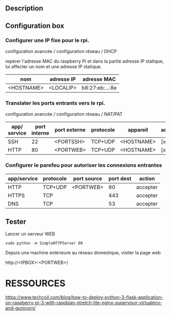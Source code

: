 
## Description




## Configuration box

### Configurer une IP fixe pour le rpi.

configuration avancée / configuration réseau / DHCP


repérer l'adresse MAC du raspberry Pi et dans la partie adresse IP statique, lui affecter un nom et une adresse IP statique.

|nom| adresse IP | adresse MAC |
|--|--|--|
|\<HOSTNAME\>|\<LOCALIP\>|b8:27:eb:...:8e|

### Translater les ports entrants vers le rpi.


configuration avancée / configuration réseau / NAT/PAT

|app/ service|port interne|port externe|protocole|appareil|activer|
|--|--|--|--|--|--|
|SSH|22|\<PORTSSH\>|TCP+UDP|\<HOSTNAME\>|[x]|
|HTTP|80|\<PORTWEB\>|TCP+UDP|\<HOSTNAME\>|[x]|


### Configurer le parefeu pour autoriser les connexions entrantes

|app/service|protocole|port source|port dest|action|
|--|--|--|--|--|
|HTTP|TCP+UDP|\<PORTWEB\>|80|accepter|
|HTTPS|TCP||443|accepter|
| DNS | TCP | |53 | accepter|


## Tester

Lancer un serveur WEB

```
sudo python -m SimpleHTTPServer 80
```

Depuis une machine extérieure au réseau domestique, visiter la page web 

http://\<IPBOX\>:\<PORTWEB\>/


# RESSOURCES

https://www.techcoil.com/blog/how-to-deploy-python-3-flask-application-on-raspberry-pi-3-with-raspbian-stretch-lite-nginx-supervisor-virtualenv-and-gunicorn/


